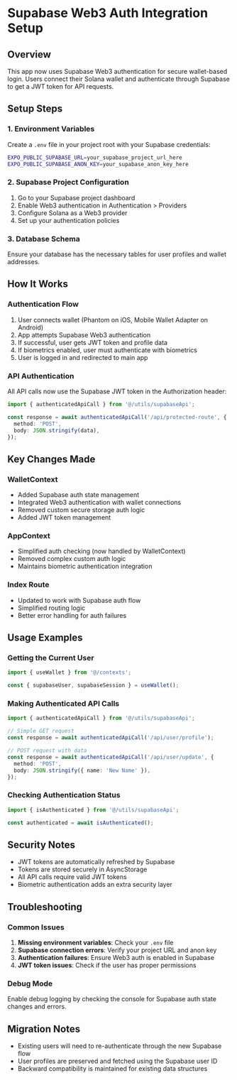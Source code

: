 # Supabase Web3 Auth Integration Setup

## Overview

This app now uses Supabase Web3 authentication for secure wallet-based login. Users connect their Solana wallet and authenticate through Supabase to get a JWT token for API requests.

## Setup Steps

### 1. Environment Variables

Create a `.env` file in your project root with your Supabase credentials:

```bash
EXPO_PUBLIC_SUPABASE_URL=your_supabase_project_url_here
EXPO_PUBLIC_SUPABASE_ANON_KEY=your_supabase_anon_key_here
```

### 2. Supabase Project Configuration

1. Go to your Supabase project dashboard
2. Enable Web3 authentication in Authentication > Providers
3. Configure Solana as a Web3 provider
4. Set up your authentication policies

### 3. Database Schema

Ensure your database has the necessary tables for user profiles and wallet addresses.

## How It Works

### Authentication Flow

1. User connects wallet (Phantom on iOS, Mobile Wallet Adapter on Android)
2. App attempts Supabase Web3 authentication
3. If successful, user gets JWT token and profile data
4. If biometrics enabled, user must authenticate with biometrics
5. User is logged in and redirected to main app

### API Authentication

All API calls now use the Supabase JWT token in the Authorization header:

```typescript
import { authenticatedApiCall } from '@/utils/supabaseApi';

const response = await authenticatedApiCall('/api/protected-route', {
  method: 'POST',
  body: JSON.stringify(data),
});
```

## Key Changes Made

### WalletContext

- Added Supabase auth state management
- Integrated Web3 authentication with wallet connections
- Removed custom secure storage auth logic
- Added JWT token management

### AppContext

- Simplified auth checking (now handled by WalletContext)
- Removed complex custom auth logic
- Maintains biometric authentication integration

### Index Route

- Updated to work with Supabase auth flow
- Simplified routing logic
- Better error handling for auth failures

## Usage Examples

### Getting the Current User

```typescript
import { useWallet } from '@/contexts';

const { supabaseUser, supabaseSession } = useWallet();
```

### Making Authenticated API Calls

```typescript
import { authenticatedApiCall } from '@/utils/supabaseApi';

// Simple GET request
const response = await authenticatedApiCall('/api/user/profile');

// POST request with data
const response = await authenticatedApiCall('/api/user/update', {
  method: 'POST',
  body: JSON.stringify({ name: 'New Name' }),
});
```

### Checking Authentication Status

```typescript
import { isAuthenticated } from '@/utils/supabaseApi';

const authenticated = await isAuthenticated();
```

## Security Notes

- JWT tokens are automatically refreshed by Supabase
- Tokens are stored securely in AsyncStorage
- All API calls require valid JWT tokens
- Biometric authentication adds an extra security layer

## Troubleshooting

### Common Issues

1. **Missing environment variables**: Check your `.env` file
2. **Supabase connection errors**: Verify your project URL and anon key
3. **Authentication failures**: Ensure Web3 auth is enabled in Supabase
4. **JWT token issues**: Check if the user has proper permissions

### Debug Mode

Enable debug logging by checking the console for Supabase auth state changes and errors.

## Migration Notes

- Existing users will need to re-authenticate through the new Supabase flow
- User profiles are preserved and fetched using the Supabase user ID
- Backward compatibility is maintained for existing data structures
